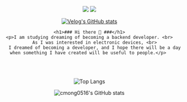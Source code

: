    <div align="center">
    <img src="https://img.shields.io/badge/cmong0516@gmail.com-EA4335?style=flat-square&logo=Gmail&logoColor=white"/>
    <a href="https://www.instagram.com"><img src="https://img.shields.io/badge/dev_Mong-E4405F?style=flat-square&logo=Instagram&logoColor=white"/></a>

   
   [![Velog's GitHub stats](https://velog-readme-stats.vercel.app/api/badge?name=cmong0516)](https://velog.io/@cmong0516)
   
    <h1>### Hi there 👋 ###</h1>
    <p>I am studying dreaming of becoming a backend developer. <br>
        As I was interested in electronic devices, <br>
        I dreamed of becoming a developer, and I hope there will be a day when something I have created will be useful to people.</p> 
  
 <br>
 <br>

![Top Langs](https://github-readme-stats.vercel.app/api/top-langs/?username=cmong0516&layout=compact&theme=tokyonight)
   
![cmong0516's GitHub stats](https://github-readme-stats.vercel.app/api?username=cmong0516&show_icons=true&theme=github_dark)

 <br>
 <br>  
  
 



</div>

